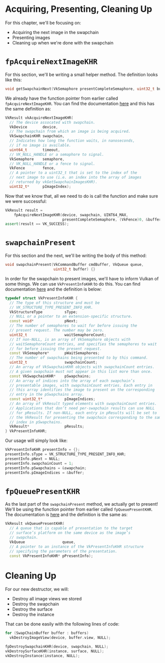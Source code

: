 # Acquiring, Presenting, Cleaning Up

For this chapter, we'll be focusing on:

- Acquiring the next image in the swapchain
- Presenting images
- Cleaning up when we're done with the swapchain

# `fpAcquireNextImageKHR`

For this section, we'll be writing a small helper method. The definition looks like this:

```cpp
void getSwapchainNext(VkSemaphore presentCompleteSemaphore, uint32_t buffer) {}
```

We already have the function pointer from earlier called `fpAcquireNextImageKHR`. You can find the documentation [here](https://www.khronos.org/registry/vulkan/specs/1.0-wsi_extensions/xhtml/vkspec.html#vkAcquireNextImageKHR) and this has the same definition as:

```cpp
VkResult vkAcquireNextImageKHR(
  // The device assocated with swapchain.
  VkDevice       device,
  // The swapchain from which an image is being acquired.
  VkSwapchainKHR swapchain,
  // Indicates how long the function waits, in nanoseconds,
  // if no image is available.
  uint64_t       timeout,
  // VK_NULL_HANDLE or a semaphore to signal.
  VkSemaphore    semaphore,
  // VK_NULL_HANDLE or a fence to signal.
  VkFence        fence,
  // A pointer to a uint32_t that is set to the index of the
  // next image to use (i.e. an index into the array of images
  // returned by vkGetSwapchainImagesKHR).
  uint32_t*      pImageIndex);
```

Now that we know that, all we need to do is call the function and make sure we were successful:

```cpp
VkResult result =
    fpAcquireNextImageKHR(device, swapchain, UINT64_MAX,
                          presentCompleteSemaphore, (VkFence)0, &buffer);
assert(result == VK_SUCCESS);
```

# `swapchainPresent`

For this section and the next, we'll be writing the body of this method:

```cpp
void swapchainPresent(VkCommandBuffer cmdBuffer, VkQueue queue,
                      uint32_t buffer) {}
```

In order for the swapchain to present images, we'll have to inform Vulkan of some things. We can use `VkPresentInfoKHR` to do this. You can find documentation [here](https://www.khronos.org/registry/vulkan/specs/1.0-wsi_extensions/xhtml/vkspec.html#VkPresentInfoKHR) and the definition is below:

```cpp
typedef struct VkPresentInfoKHR {
  // The type of this structure and must be
  // VK_STRUCTURE_TYPE_PRESENT_INFO_KHR.
  VkStructureType          sType;
  // NULL or a pointer to an extension-specific structure.
  const void*              pNext;
  // The number of semaphores to wait for before issuing the
  // present request. The number may be zero.
  uint32_t                 waitSemaphoreCount;
  // If non-NULL, is an array of VkSemaphore objects with
  // waitSemaphoreCount entries, and specifies the semaphores to wait
  // for before issuing the present request.
  const VkSemaphore*       pWaitSemaphores;
  // The number of swapchains being presented to by this command.
  uint32_t                 swapchainCount;
  // An array of VkSwapchainKHR objects with swapchainCount entries.
  // A given swapchain must not appear in this list more than once.
  const VkSwapchainKHR*    pSwapchains;
  // An array of indices into the array of each swapchain’s
  // presentable images, with swapchainCount entries. Each entry in
  // this array identifies the image to present on the corresponding
  // entry in the pSwapchains array.
  const uint32_t*          pImageIndices;
  // An array of VkResult typed elements with swapchainCount entries.
  // Applications that don’t need per-swapchain results can use NULL
  // for pResults. If non-NULL, each entry in pResults will be set to
  // the VkResult for presenting the swapchain corresponding to the same
  // index in pSwapchains.
  VkResult*                pResults;
} VkPresentInfoKHR;
```

Our usage will simply look like:

```cpp
VkPresentInfoKHR presentInfo = {};
presentInfo.sType = VK_STRUCTURE_TYPE_PRESENT_INFO_KHR;
presentInfo.pNext = NULL;
presentInfo.swapchainCount = 1;
presentInfo.pSwapchains = &swapchain;
presentInfo.pImageIndices = &buffer;
```

# `fpQueuePresentKHR`

As the last part of the `swapchainPresent` method, we actually get to present! We'll be using the function pointer from earlier called `fpQueuePresentKHR`. The documentation is [here](https://www.khronos.org/registry/vulkan/specs/1.0-wsi_extensions/xhtml/vkspec.html#vkQueuePresentKHR) and the definition is the same as:

```cpp
VkResult vkQueuePresentKHR(
  // A queue that is capable of presentation to the target
  // surface’s platform on the same device as the image’s 
  // swapchain.
  VkQueue                 queue,
  // A pointer to an instance of the VkPresentInfoKHR structure
  // specifying the parameters of the presentation.
  const VkPresentInfoKHR* pPresentInfo);
```

# Cleaning Up

For our new destructor, we will:

- Destroy all image views we stored
- Destroy the swapchain
- Destroy the surface
- Destroy the instance

That can be done easily with the following lines of code:

```cpp
for (SwapChainBuffer buffer : buffers)
  vkDestroyImageView(device, buffer.view, NULL);

fpDestroySwapchainKHR(device, swapchain, NULL);
vkDestroySurfaceKHR(instance, surface, NULL);
vkDestroyInstance(instance, NULL);
```
